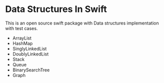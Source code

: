 # Data Structures In Swift

This is an open source swift package with Data structures implementation with test cases.

 * ArrayList
 * HashMap
 * SinglyLinkedList
 * DoublyLinkedList
 * Stack
 * Queue
 * BinarySearchTree
 * Graph



